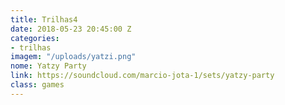 ```yaml
---
title: Trilhas4
date: 2018-05-23 20:45:00 Z
categories:
- trilhas
imagem: "/uploads/yatzi.png"
nome: Yatzy Party
link: https://soundcloud.com/marcio-jota-1/sets/yatzy-party
class: games
---
```


